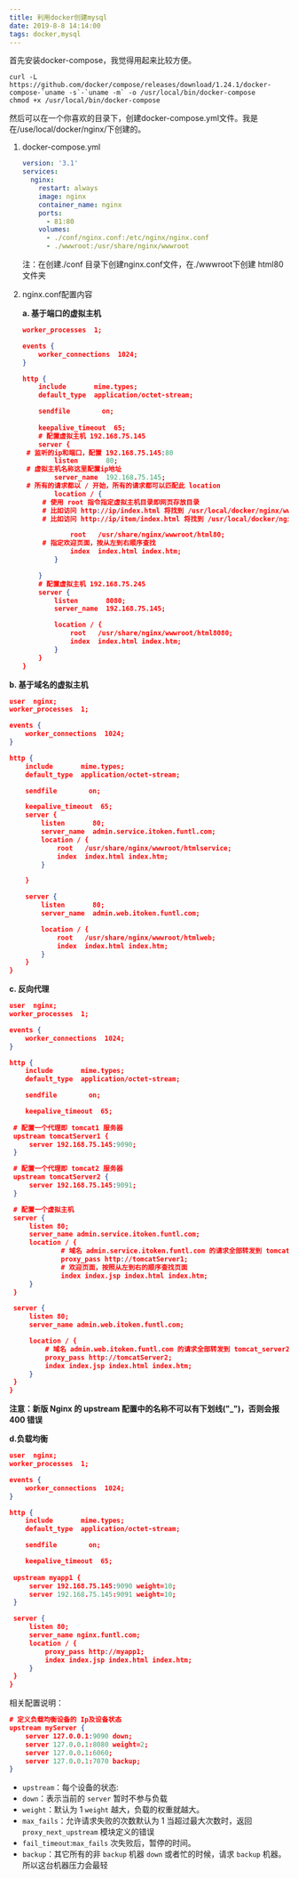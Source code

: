 ```yaml
---
title: 利用docker创建mysql
date: 2019-8-8 14:14:00
tags: docker,mysql
---
```

首先安装docker-compose，我觉得用起来比较方便。

```shell
curl -L https://github.com/docker/compose/releases/download/1.24.1/docker-compose-`uname -s`-`uname -m` -o /usr/local/bin/docker-compose
chmod +x /usr/local/bin/docker-compose
```
然后可以在一个你喜欢的目录下，创建docker-compose.yml文件。我是在/use/local/docker/nginx/下创建的。

1. docker-compose.yml

   ```yaml
   version: '3.1'
   services:
     nginx:
       restart: always
       image: nginx
       container_name: nginx
       ports:
         - 81:80
       volumes:
         - ./conf/nginx.conf:/etc/nginx/nginx.conf
         - ./wwwroot:/usr/share/nginx/wwwroot
   ```

   注：在创建./conf 目录下创建nginx.conf文件，在./wwwroot下创建 html80文件夹

2. nginx.conf配置内容

   **a. 基于端口的虚拟主机**

   ```json
   worker_processes  1;
   
   events {
       worker_connections  1024;
   }
   
   http {
       include       mime.types;
       default_type  application/octet-stream;
   
       sendfile        on;
       
       keepalive_timeout  65;
       # 配置虚拟主机 192.168.75.145
       server {
   	# 监听的ip和端口，配置 192.168.75.145:80
           listen       80;
   	# 虚拟主机名称这里配置ip地址
           server_name  192.168.75.145;
   	# 所有的请求都以 / 开始，所有的请求都可以匹配此 location
           location / {
   	    # 使用 root 指令指定虚拟主机目录即网页存放目录
   	    # 比如访问 http://ip/index.html 将找到 /usr/local/docker/nginx/wwwroot/html80/index.html
   	    # 比如访问 http://ip/item/index.html 将找到 /usr/local/docker/nginx/wwwroot/html80/item/index.html
   
               root   /usr/share/nginx/wwwroot/html80;
   	    # 指定欢迎页面，按从左到右顺序查找
               index  index.html index.htm;
           }
   
       }
       # 配置虚拟主机 192.168.75.245
       server {
           listen       8080;
           server_name  192.168.75.145;
   
           location / {
               root   /usr/share/nginx/wwwroot/html8080;
               index  index.html index.htm;
           }
       }
   }
   ```

  **b. 基于域名的虚拟主机**

   ```json
   user  nginx;
   worker_processes  1;
   
   events {
       worker_connections  1024;
   }
   
   http {
       include       mime.types;
       default_type  application/octet-stream;
   
       sendfile        on;
   
       keepalive_timeout  65;
       server {
           listen       80;
           server_name  admin.service.itoken.funtl.com;
           location / {
               root   /usr/share/nginx/wwwroot/htmlservice;
               index  index.html index.htm;
           }
   
       }
   
       server {
           listen       80;
           server_name  admin.web.itoken.funtl.com;
   
           location / {
               root   /usr/share/nginx/wwwroot/htmlweb;
               index  index.html index.htm;
           }
       }
   }
   ```

   **c. 反向代理**

   ```json
   user  nginx;
   worker_processes  1;
   
   events {
       worker_connections  1024;
   }
   
   http {
       include       mime.types;
       default_type  application/octet-stream;
   
       sendfile        on;
   
       keepalive_timeout  65;
   	
   	# 配置一个代理即 tomcat1 服务器
   	upstream tomcatServer1 {
   		server 192.168.75.145:9090;
   	}
   
   	# 配置一个代理即 tomcat2 服务器
   	upstream tomcatServer2 {
   		server 192.168.75.145:9091;
   	}
   
   	# 配置一个虚拟主机
   	server {
   		listen 80;
   		server_name admin.service.itoken.funtl.com;
   		location / {
   				# 域名 admin.service.itoken.funtl.com 的请求全部转发到 tomcat_server1 即 tomcat1 服务上
   				proxy_pass http://tomcatServer1;
   				# 欢迎页面，按照从左到右的顺序查找页面
   				index index.jsp index.html index.htm;
   		}
   	}
   
   	server {
   		listen 80;
   		server_name admin.web.itoken.funtl.com;
   
   		location / {
   			# 域名 admin.web.itoken.funtl.com 的请求全部转发到 tomcat_server2 即 tomcat2 服务上
   			proxy_pass http://tomcatServer2;
   			index index.jsp index.html index.htm;
   		}
   	}
   }
   ```

   **注意：新版 Nginx 的 upstream 配置中的名称不可以有下划线("_")，否则会报 400 错误**

   **d.负载均衡**

   ```json
   user  nginx;
   worker_processes  1;
   
   events {
       worker_connections  1024;
   }
   
   http {
       include       mime.types;
       default_type  application/octet-stream;
   
       sendfile        on;
   
       keepalive_timeout  65;
   	
   	upstream myapp1 {
   		server 192.168.75.145:9090 weight=10;
   		server 192.168.75.145:9091 weight=10;
   	}
   
   	server {
   		listen 80;
   		server_name nginx.funtl.com;
   		location / {
   			proxy_pass http://myapp1;
   			index index.jsp index.html index.htm;
   		}
   	}
   }
   ```

   相关配置说明：

   ```json
   # 定义负载均衡设备的 Ip及设备状态 
   upstream myServer {
       server 127.0.0.1:9090 down;
       server 127.0.0.1:8080 weight=2;
       server 127.0.0.1:6060;
       server 127.0.0.1:7070 backup;
   }
   ```

   - `upstream`：每个设备的状态:
   - `down`：表示当前的 `server` 暂时不参与负载
   - `weight`：默认为 1 `weight` 越大，负载的权重就越大。
   - `max_fails`：允许请求失败的次数默认为 1 当超过最大次数时，返回 `proxy_next_upstream` 模块定义的错误
   - `fail_timeout`:`max_fails` 次失败后，暂停的时间。
   - `backup`：其它所有的非 `backup` 机器 `down` 或者忙的时候，请求 `backup` 机器。所以这台机器压力会最轻